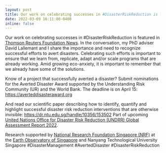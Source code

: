 ```yaml
---
layout: post
title: Our work on celebrating successes in #DisasterRiskReduction is featured in [Thomson Reuters Foundation News](https://news.trust.org/item/20220309084651-say6j/).
date: 2022-03-09 16:11:00-0400
inline: false
---
```


Our work on celebrating successes in #DisasterRiskReduction is featured in [Thomson Reuters Foundation News](https://news.trust.org/item/20220309084651-say6j/). In the conversation, my PhD adviser David Lallemant and I share the importance and need to recognize successful efforts to avert disasters. Celebrating such efforts is important to ensure that we learn from, replicate, adapt and/or scale programs that are already working. Amid growing eco-anxiety, it is important to remember that we already have some of the solutions. 

Know of a project that successfully averted a disaster? Submit nominations for the Averted Disaster Award supported by the Understanding Risk Community (UR) and the World Bank. The deadline is on April 15: https://averteddisasteraward.org

And read our scientific paper describing how to identify, quantify and highlight successful disaster risk reduction interventions that are otherwise invisible: https://dr.ntu.edu.sg/handle/10356/153502 Part of upcoming [United Nations Office for Disaster Risk Reduction (UNDRR) Global Assessment Report 2022](https://gar.undrr.org).

Research supported by [National Research Foundation Singapore (NRF)](https://www.nrf.gov.sg) at the [Earth Observatory of Singapore](https://earthobservatory.sg) and Nanyang Technological University Singapore
#DisasterManagement #AvertedDisaster #DisasterRiskReduction
